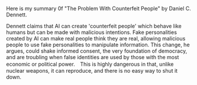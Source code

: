 Here is my summary 0f "The Problem With Counterfeit People" by Daniel C. Dennett.

Dennett claims that AI can create 'counterfeit people' which behave like humans but can be made with malicious intentions. Fake personalities created by AI can make real people think they are real, allowing malicious people to use fake personalities to manipulate information. This change, he argues, could shake informed consent, the very foundation of democracy, and are troubling when false identities are used by those with the most economic or political power.　This is highly dangerous in that, unlike nuclear weapons, it can reproduce, and there is no easy way to shut it down.
